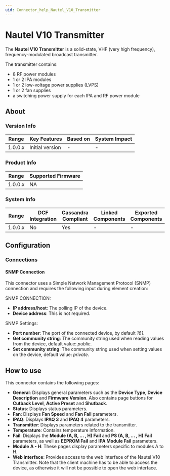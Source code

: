 ```yaml
---
uid: Connector_help_Nautel_V10_Transmitter
---
```


# Nautel V10 Transmitter

The **Nautel V10 Transmitter** is a solid-state, VHF (very high frequency), frequency-modulated broadcast transmitter.

The transmitter contains:

- 8 RF power modules
- 1 or 2 IPA modules
- 1 or 2 low-voltage power supplies (LVPS)
- 1 or 2 fan supplies
- a switching power supply for each IPA and RF power module

## About

### Version Info

| Range     | Key Features     | Based on     | System Impact     |
|-----------|------------------|--------------|-------------------|
| 1.0.0.x   | Initial version  | -            | -                 |

### Product Info

| Range     | Supported Firmware     |
|-----------|------------------------|
| 1.0.0.x   | NA                     |

### System Info

| Range     | DCF Integration     | Cassandra Compliant     | Linked Components     | Exported Components     |
|-----------|---------------------|-------------------------|-----------------------|-------------------------|
| 1.0.0.x   | No                  | Yes                     | -                     | -                       |

## Configuration

### Connections

#### SNMP Connection

This connector uses a Simple Network Management Protocol (SNMP) connection and requires the following input during element creation:

SNMP CONNECTION:

- **IP address/host**: The polling IP of the device.
- **Device address**: This is not required.

SNMP Settings:

- **Port number**: The port of the connected device, by default *161*.
- **Get community string**: The community string used when reading values from the device, default value: *public*.
- **Set community string**: The community string used when setting values on the device, default value: *private*.

## How to use

This connector contains the following pages:

- **General**: Displays general parameters such as the **Device Type, Device Description** and **Firmware Version**. Also contains page buttons for **Cutback Level**, **Active Preset** and **Shutback**.
- **Status**: Displays status parameters.
- **Fan**: Displays **Fan Speed** and **Fan Fail** parameters.
- **IPAQ**: Displays **IPAQ 3** and **IPAQ 4** parameters.
- **Transmitter**: Displays parameters related to the transmitter.
- **Temperature**: Contains temperature information.
- **Fail**: Displays the **Module (A, B, ... , H) Fail** and **PS (A, B, ... , H) Fail** parameters, as well as **EEPROM Fail** and **IPA Module Fail** parameters.
- **Module** **A - H**: These pages display parameters specific to modules A to H.
- **Web interface**: Provides access to the web interface of the Nautel V10 Transmitter. Note that the client machine has to be able to access the device, as otherwise it will not be possible to open the web interface.
